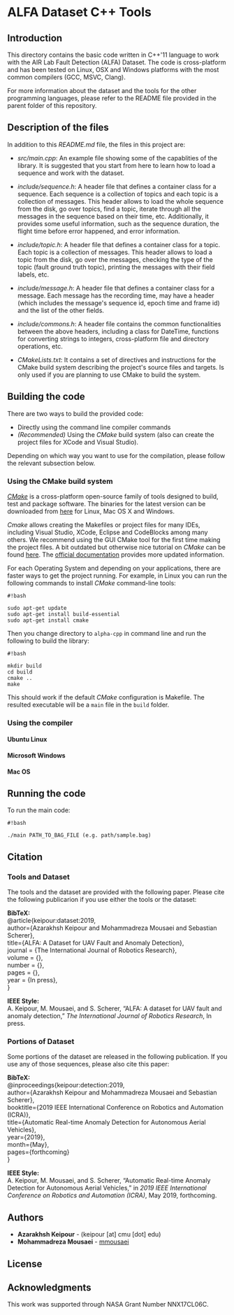 # ALFA Dataset C++ Tools

## Introduction

This directory contains the basic code written in C++'11 language to work with the AIR Lab Fault Detection (ALFA) Dataset. The code is cross-platform and has been tested on Linux, OSX and Windows platforms with the most common compilers (GCC, MSVC, Clang).

For more information about the dataset and the tools for the other programming languages, please refer to the README file provided in the parent folder of this repository.

## Description of the files

In addition to this *README.md* file, the files in this project are:

- *src/main.cpp*: An example file showing some of the capablities of the library. It is suggested that you start from here to learn how to load a sequence and work with the dataset.

- *include/sequence.h*: A header file that defines a container class for a sequence. Each sequence is a collection of topics and each topic is a collection of messages. This header allows to load the whole sequence from the disk, go over topics, find a topic, iterate through all the messages in the sequence based on their time, etc. 
Additionally, it provides some useful information, such as the sequence duration, the flight time before error happened, and error information. 

- *include/topic.h*: A header file that defines a container class for a topic. Each topic is a collection of messages. This header allows to load a topic from the disk, go over the messages, checking the type of the topic (fault ground truth topic), printing the messages with their field labels, etc.

- *include/message.h*: A header file that defines a container class for a message. Each message has the recording time, may have a header (which includes the message's sequence id, epoch time and frame id) and the list of the other fields.

- *include/commons.h*: A header file contains the common functionalities between the above headers, including a class for DateTime, functions for converting strings to integers, cross-platform file and directory operations, etc.

- *CMakeLists.txt*: It contains a set of directives and instructions for the CMake build system describing the project's source files and targets. Is only used if you are planning to use CMake to build the system.

## Building the code

There are two ways to build the provided code:

- Directly using the command line compiler commands
- *(Recommended)* Using the *CMake* build system (also can create the project files for XCode and Visual Studio).

Depending on which way you want to use for the compilation, please follow the relevant subsection below.

### Using the CMake build system
*[CMake](https://cmake.org)* is a cross-platform open-source family of tools designed to build, test and package software. The binaries for the latest version can be downloaded from [here](https://cmake.org/download/) for Linux, Mac OS X and Windows. 

*Cmake* allows creating the Makefiles or project files for many IDEs, including Visual Studio, XCode, Eclipse and CodeBlocks among many others. We recommend using the GUI CMake tool for the first time making the project files. A bit outdated but otherwise nice tutorial on *CMake* can be found [here](https://www.johnlamp.net/cmake-tutorial.html). The [official documentation](https://cmake.org/documentation) provides more updated information.

For each Operating System and depending on your applications, there are faster ways to get the project running. For example, in Linux you can run the following commands to install *CMake* command-line tools:

```
#!bash

sudo apt-get update
sudo apt-get install build-essential
sudo apt-get install cmake
```
Then you change directory to `alpha-cpp` in command line and run the following to build the library:

```
#!bash

mkdir build
cd build
cmake ..
make
```
This should work if the default *CMake* configuration is Makefile. The resulted executable will be a `main` file in the `build` folder.

### Using the compiler

#### Ubuntu Linux
#### Microsoft Windows
#### Mac OS

## Running the code
To run the main code:

```
#!bash

./main PATH_TO_BAG_FILE (e.g. path/sample.bag)
```

## Citation

### Tools and Dataset
The tools and the dataset are provided with the following paper. Please cite the following publicarion if you use either the tools or the dataset:

**BibTeX:** \
@article{keipour:dataset:2019, \
author={Azarakhsh Keipour and Mohammadreza Mousaei and Sebastian Scherer}, \
title={ALFA: A Dataset for UAV Fault and Anomaly Detection}, \
journal = {The International Journal of Robotics Research}, \
volume = {}, \
number = {}, \
pages = {}, \
year = {In press}, \
}

**IEEE Style:** \
A.  Keipour,  M.  Mousaei,  and  S.  Scherer,  “ALFA:  A  dataset  for  UAV fault  and  anomaly  detection,” *The  International  Journal of  Robotics Research*, In press.

### Portions of Dataset
Some portions of the dataset are released in the following publication. If you use any of those sequences, please also cite this paper:

**BibTeX:** \
@inproceedings{keipour:detection:2019, \
author={Azarakhsh Keipour and Mohammadreza Mousaei and Sebastian Scherer}, \
booktitle={2019 IEEE International Conference on Robotics and Automation (ICRA)}, \
title={Automatic Real-time Anomaly Detection for Autonomous Aerial Vehicles}, \
year={2019}, \
month={May}, \
pages={forthcoming} \
}

**IEEE Style:** \
A.  Keipour,  M.  Mousaei,  and  S.  Scherer,  “Automatic Real-time Anomaly Detection for Autonomous Aerial Vehicles,” in *2019 IEEE International Conference on Robotics and Automation (ICRA)*, May 2019, forthcoming.


## Authors

* **Azarakhsh Keipour** - (keipour [at] cmu [dot] edu)
* **Mohammadreza Mousaei** - [mmousaei](https://github.com/mmousaei)

## License


## Acknowledgments

This work was supported through NASA Grant Number NNX17CL06C.
